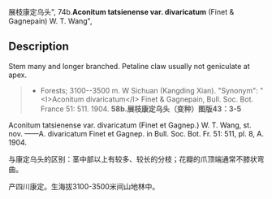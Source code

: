 展枝康定乌头",
74b.**Aconitum tatsienense var. divaricatum** (Finet & Gagnepain) W. T. Wang",

## Description
Stem many and longer branched. Petaline claw usually not geniculate at apex.

> * Forests; 3100--3500 m. W Sichuan (Kangding Xian).
  "Synonym": "&lt;I&gt;Aconitum divaricatum&lt;/I&gt; Finet &amp; Gagnepain, Bull. Soc. Bot. France 51: 511. 1904.
**58b.展枝康定乌头（变种）图版43：3-5**

Aconitum tatsienense var. divaricatum (Finet et Gagnep.) W. T. Wang, st. nov. ——A. divaricatum Finet et Gagnep. in Bull. Soc. Bot. Fr. 51: 511, pl. 8, A. 1904.

与康定乌头的区别：茎中部以上有较多、较长的分枝；花瓣的爪顶端通常不膝状弯曲。

产四川康定。生海拔3100-3500米间山地林中。
